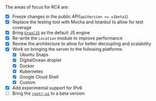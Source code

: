 The areas of focus for RC4 are:

- [x] Freeze changes in the public API(`apiVersion == v1beta1`)
- [x] Replace the testing tool with Mocha and Istanbul to allow for test coverage
- [x] Bring [`GraalJS`](https://www.graalvm.org) as the default JS engine
- [x] Re-write the `Location` module to improve performance
- [x] Review the architecture to allow for better decoupling and scalability
- [x] Work on bringing the server to the following platforms:
    - [x] Ubuntu Snaps
    - [x] DigitalOcean droplet
    - [x] Docker
    - [x] Kubernetes
    - [x] Google Cloud Shell
    - [x] Custom
- [x] Add experimental support for IPv6
- [ ] Bring the [`routr-ui`](https://github.com/fonoster/routr-ui) to a beta version
